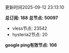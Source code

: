 更新时间2025-09-12 23:13:10

**总订阅: 188**
**总节点: 50097**
- vless节点: 23542
- hysteria2节点: 20

**google ping有效节点: 106**
